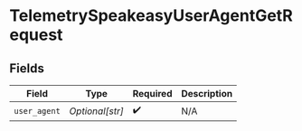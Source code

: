 # TelemetrySpeakeasyUserAgentGetRequest


## Fields

| Field              | Type               | Required           | Description        |
| ------------------ | ------------------ | ------------------ | ------------------ |
| `user_agent`       | *Optional[str]*    | :heavy_check_mark: | N/A                |